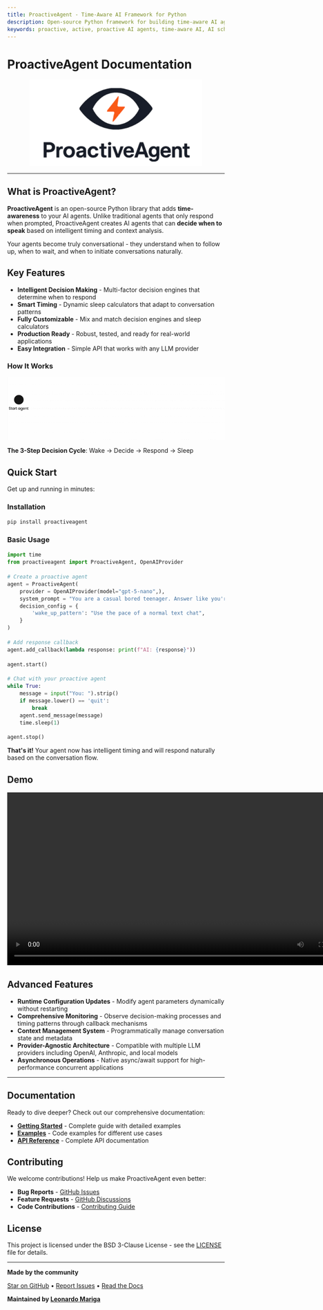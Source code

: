 ```yaml
---
title: ProactiveAgent - Time-Aware AI Framework for Python
description: Open-source Python framework for building time-aware AI agents that proactively initiate conversations and make intelligent timing decisions. Transform reactive AI into proactive engagement.
keywords: proactive, active, proactive AI agents, time-aware AI, AI scheduling framework, autonomous conversation initiation, AI wake-up patterns, intelligent timing decisions, LLM lifecycle management, AI agent scheduler
---
```


# ProactiveAgent Documentation

<div align="center">

<img src="logo.png" alt="ProactiveAgent Logo" width="400"/>



</div>

---

## What is ProactiveAgent?

**ProactiveAgent** is an open-source Python library that adds **time-awareness** to your AI agents. Unlike traditional agents that only respond when prompted, ProactiveAgent creates AI agents that can **decide when to speak** based on intelligent timing and context analysis.

Your agents become truly conversational - they understand when to follow up, when to wait, and when to initiate conversations naturally.

## Key Features

- **Intelligent Decision Making** - Multi-factor decision engines that determine when to respond
- **Smart Timing** - Dynamic sleep calculators that adapt to conversation patterns
- **Fully Customizable** - Mix and match decision engines and sleep calculators
- **Production Ready** - Robust, tested, and ready for real-world applications
- **Easy Integration** - Simple API that works with any LLM provider


### How It Works

<img src="flow_gif.gif"/>

**The 3-Step Decision Cycle**: Wake → Decide → Respond → Sleep

## Quick Start

Get up and running in minutes:

### Installation

```bash
pip install proactiveagent
```

### Basic Usage

```python
import time
from proactiveagent import ProactiveAgent, OpenAIProvider

# Create a proactive agent
agent = ProactiveAgent(
    provider = OpenAIProvider(model="gpt-5-nano",),
    system_prompt = "You are a casual bored teenager. Answer like you're texting a friend",
    decision_config = {
        'wake_up_pattern': "Use the pace of a normal text chat",
    }
)

# Add response callback
agent.add_callback(lambda response: print(f"AI: {response}"))

agent.start()

# Chat with your proactive agent
while True:
    message = input("You: ").strip()
    if message.lower() == 'quit':
        break
    agent.send_message(message)
    time.sleep(1)

agent.stop()
```

**That's it!** Your agent now has intelligent timing and will respond naturally based on the conversation flow.




## Demo

<div align="center">
<video src="https://github.com/user-attachments/assets/b7e724e0-9590-4f73-bb78-478bf2fa3540" width="800" loop controls>
  <p>Your browser does not support the video tag.</p>
</video>
</div>

## Advanced Features

- **Runtime Configuration Updates** - Modify agent parameters dynamically without restarting
- **Comprehensive Monitoring** - Observe decision-making processes and timing patterns through callback mechanisms
- **Context Management System** - Programmatically manage conversation state and metadata
- **Provider-Agnostic Architecture** - Compatible with multiple LLM providers including OpenAI, Anthropic, and local models
- **Asynchronous Operations** - Native async/await support for high-performance concurrent applications

---

## Documentation

Ready to dive deeper? Check out our comprehensive documentation:

- **[Getting Started](getting-started.md)** - Complete guide with detailed examples
- **[Examples](examples.md)** - Code examples for different use cases
- **[API Reference](api-reference.md)** - Complete API documentation

## Contributing

We welcome contributions! Help us make ProactiveAgent even better:

- **Bug Reports** - [GitHub Issues](https://github.com/leomariga/ProactiveAgent/issues)
- **Feature Requests** - [GitHub Discussions](https://github.com/leomariga/ProactiveAgent/discussions)
- **Code Contributions** - [Contributing Guide](https://github.com/leomariga/ProactiveAgent/blob/main/CONTRIBUTING.md)

## License

This project is licensed under the BSD 3-Clause License - see the [LICENSE](https://github.com/leomariga/ProactiveAgent/blob/main/LICENSE) file for details.

---

**Made by the community**

[Star on GitHub](https://github.com/leomariga/ProactiveAgent) •
[Report Issues](https://github.com/leomariga/ProactiveAgent/issues) •
[Read the Docs](https://leomariga.github.io/ProactiveAgent/)

**Maintained by [Leonardo Mariga](https://github.com/leomariga)**

